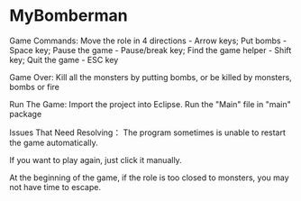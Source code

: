 # MyBomberman

Game Commands:
  Move the role in 4 directions - Arrow keys; Put bombs	- Space key; Pause the game	- Pause/break key; Find the game helper	- Shift key; Quit the game	- ESC key

Game Over:
  Kill all the monsters by putting bombs, or be killed by monsters, bombs or fire

Run The Game:
  Import the project into Eclipse.
  Run the "Main" file in "main" package
  

Issues That Need Resolving：
  The program sometimes is unable to restart the game automatically.
  
  If you want to play again, just click it manually.
  
  At the beginning of the game, if the role is too closed to monsters, you may not have time to escape.
